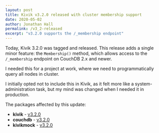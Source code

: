 ```yaml
---
layout: post
title: Kivik v3.2.0 released with cluster membership support
date: 2020-05-02
author: Jonathan Hall
permalink: /v3_2-released
excerpt: "v3.2.0 supports the /_membership endpoint"
---
```


Today, Kivik 3.2.0 was tagged and released.  This release adds a single minor
feature: the `Membership()` method, which allows access to the `/_membership`
endpoint on CouchDB 2.x and newer.

I needed this for a project at work, where we need to programmatically query all
nodes in cluster.

I initially opted not to include this in Kivik, as it felt more like a
system-administration task, but my mind was changed when I needed it in
production.

The packages affected by this update:

- **kivik** - [v3.2.0](https://github.com/go-kivik/kivik/releases/tag/v3.2.0)
- **couchdb** - [v3.2.0](https://github.com/go-kivik/couchdb/releases/tag/v3.2.0)
- **kivikmock** - [v3.2.0](https://github.com/go-kivik/kivikmock/releases/tag/v3.2.0)
